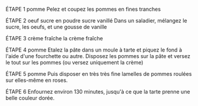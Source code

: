 ÉTAPE 1
pomme
Pelez et coupez les pommes en fines tranches

ÉTAPE 2
oeuf
sucre en poudre
sucre vanillé
Dans un saladier, mélangez le sucre, les oeufs, et une gousse de vanille

ÉTAPE 3
crème fraîche
la crème fraîche

ÉTAPE 4
pomme
Etalez la pâte dans un moule à tarte et piquez le fond à l'aide d'une fourchette ou autre. Disposez les pommes sur la pâte et versez le tout sur les pommes (ou versez uniquement la crème)

ÉTAPE 5
pomme
Puis disposer en très très fine lamelles de pommes roulées sur elles-même en roses.

ÉTAPE 6
Enfournez environ 130 minutes, jusqu'à ce que la tarte prenne une belle couleur dorée.
